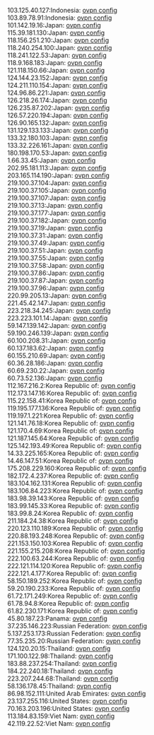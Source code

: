 103.125.40.127:Indonesia: [ovpn config](vpn/103_125_40_127.ovpn)  
103.89.78.91:Indonesia: [ovpn config](vpn/103_89_78_91.ovpn)  
101.142.19.16:Japan: [ovpn config](vpn/101_142_19_16.ovpn)  
115.39.181.130:Japan: [ovpn config](vpn/115_39_181_130.ovpn)  
118.156.251.210:Japan: [ovpn config](vpn/118_156_251_210.ovpn)  
118.240.254.100:Japan: [ovpn config](vpn/118_240_254_100.ovpn)  
118.241.122.53:Japan: [ovpn config](vpn/118_241_122_53.ovpn)  
118.9.168.183:Japan: [ovpn config](vpn/118_9_168_183.ovpn)  
121.118.150.66:Japan: [ovpn config](vpn/121_118_150_66.ovpn)  
124.144.23.152:Japan: [ovpn config](vpn/124_144_23_152.ovpn)  
124.211.110.154:Japan: [ovpn config](vpn/124_211_110_154.ovpn)  
124.96.86.221:Japan: [ovpn config](vpn/124_96_86_221.ovpn)  
126.218.26.174:Japan: [ovpn config](vpn/126_218_26_174.ovpn)  
126.235.87.202:Japan: [ovpn config](vpn/126_235_87_202.ovpn)  
126.57.220.194:Japan: [ovpn config](vpn/126_57_220_194.ovpn)  
126.90.165.132:Japan: [ovpn config](vpn/126_90_165_132.ovpn)  
131.129.133.133:Japan: [ovpn config](vpn/131_129_133_133.ovpn)  
133.32.180.103:Japan: [ovpn config](vpn/133_32_180_103.ovpn)  
133.32.226.161:Japan: [ovpn config](vpn/133_32_226_161.ovpn)  
180.198.170.53:Japan: [ovpn config](vpn/180_198_170_53.ovpn)  
1.66.33.45:Japan: [ovpn config](vpn/1_66_33_45.ovpn)  
202.95.181.113:Japan: [ovpn config](vpn/202_95_181_113.ovpn)  
203.165.114.190:Japan: [ovpn config](vpn/203_165_114_190.ovpn)  
219.100.37.104:Japan: [ovpn config](vpn/219_100_37_104.ovpn)  
219.100.37.105:Japan: [ovpn config](vpn/219_100_37_105.ovpn)  
219.100.37.107:Japan: [ovpn config](vpn/219_100_37_107.ovpn)  
219.100.37.13:Japan: [ovpn config](vpn/219_100_37_13.ovpn)  
219.100.37.177:Japan: [ovpn config](vpn/219_100_37_177.ovpn)  
219.100.37.182:Japan: [ovpn config](vpn/219_100_37_182.ovpn)  
219.100.37.19:Japan: [ovpn config](vpn/219_100_37_19.ovpn)  
219.100.37.31:Japan: [ovpn config](vpn/219_100_37_31.ovpn)  
219.100.37.49:Japan: [ovpn config](vpn/219_100_37_49.ovpn)  
219.100.37.51:Japan: [ovpn config](vpn/219_100_37_51.ovpn)  
219.100.37.55:Japan: [ovpn config](vpn/219_100_37_55.ovpn)  
219.100.37.58:Japan: [ovpn config](vpn/219_100_37_58.ovpn)  
219.100.37.86:Japan: [ovpn config](vpn/219_100_37_86.ovpn)  
219.100.37.87:Japan: [ovpn config](vpn/219_100_37_87.ovpn)  
219.100.37.96:Japan: [ovpn config](vpn/219_100_37_96.ovpn)  
220.99.205.13:Japan: [ovpn config](vpn/220_99_205_13.ovpn)  
221.45.42.147:Japan: [ovpn config](vpn/221_45_42_147.ovpn)  
223.218.34.245:Japan: [ovpn config](vpn/223_218_34_245.ovpn)  
223.223.101.14:Japan: [ovpn config](vpn/223_223_101_14.ovpn)  
59.147.139.142:Japan: [ovpn config](vpn/59_147_139_142.ovpn)  
59.190.246.139:Japan: [ovpn config](vpn/59_190_246_139.ovpn)  
60.100.208.31:Japan: [ovpn config](vpn/60_100_208_31.ovpn)  
60.137.183.62:Japan: [ovpn config](vpn/60_137_183_62.ovpn)  
60.155.210.69:Japan: [ovpn config](vpn/60_155_210_69.ovpn)  
60.36.28.186:Japan: [ovpn config](vpn/60_36_28_186.ovpn)  
60.69.230.22:Japan: [ovpn config](vpn/60_69_230_22.ovpn)  
60.73.52.136:Japan: [ovpn config](vpn/60_73_52_136.ovpn)  
112.167.216.2:Korea Republic of: [ovpn config](vpn/112_167_216_2.ovpn)  
112.173.147.16:Korea Republic of: [ovpn config](vpn/112_173_147_16.ovpn)  
115.22.158.41:Korea Republic of: [ovpn config](vpn/115_22_158_41.ovpn)  
119.195.177.136:Korea Republic of: [ovpn config](vpn/119_195_177_136.ovpn)  
119.197.1.221:Korea Republic of: [ovpn config](vpn/119_197_1_221.ovpn)  
121.141.76.18:Korea Republic of: [ovpn config](vpn/121_141_76_18.ovpn)  
121.170.4.69:Korea Republic of: [ovpn config](vpn/121_170_4_69.ovpn)  
121.187.145.64:Korea Republic of: [ovpn config](vpn/121_187_145_64.ovpn)  
125.142.193.49:Korea Republic of: [ovpn config](vpn/125_142_193_49.ovpn)  
14.33.225.165:Korea Republic of: [ovpn config](vpn/14_33_225_165.ovpn)  
14.46.147.51:Korea Republic of: [ovpn config](vpn/14_46_147_51.ovpn)  
175.208.229.160:Korea Republic of: [ovpn config](vpn/175_208_229_160.ovpn)  
182.172.4.237:Korea Republic of: [ovpn config](vpn/182_172_4_237.ovpn)  
183.104.162.131:Korea Republic of: [ovpn config](vpn/183_104_162_131.ovpn)  
183.106.84.223:Korea Republic of: [ovpn config](vpn/183_106_84_223.ovpn)  
183.98.39.143:Korea Republic of: [ovpn config](vpn/183_98_39_143.ovpn)  
183.99.145.33:Korea Republic of: [ovpn config](vpn/183_99_145_33.ovpn)  
183.99.8.24:Korea Republic of: [ovpn config](vpn/183_99_8_24.ovpn)  
211.184.24.38:Korea Republic of: [ovpn config](vpn/211_184_24_38.ovpn)  
220.123.110.189:Korea Republic of: [ovpn config](vpn/220_123_110_189.ovpn)  
220.88.193.248:Korea Republic of: [ovpn config](vpn/220_88_193_248.ovpn)  
221.153.150.103:Korea Republic of: [ovpn config](vpn/221_153_150_103.ovpn)  
221.155.215.208:Korea Republic of: [ovpn config](vpn/221_155_215_208.ovpn)  
222.100.63.244:Korea Republic of: [ovpn config](vpn/222_100_63_244.ovpn)  
222.121.114.120:Korea Republic of: [ovpn config](vpn/222_121_114_120.ovpn)  
222.121.4.177:Korea Republic of: [ovpn config](vpn/222_121_4_177.ovpn)  
58.150.189.252:Korea Republic of: [ovpn config](vpn/58_150_189_252.ovpn)  
59.20.190.233:Korea Republic of: [ovpn config](vpn/59_20_190_233.ovpn)  
61.72.171.249:Korea Republic of: [ovpn config](vpn/61_72_171_249.ovpn)  
61.78.94.8:Korea Republic of: [ovpn config](vpn/61_78_94_8.ovpn)  
61.82.230.171:Korea Republic of: [ovpn config](vpn/61_82_230_171.ovpn)  
45.80.187.23:Panama: [ovpn config](vpn/45_80_187_23.ovpn)  
37.235.146.223:Russian Federation: [ovpn config](vpn/37_235_146_223.ovpn)  
5.137.253.173:Russian Federation: [ovpn config](vpn/5_137_253_173.ovpn)  
77.35.235.20:Russian Federation: [ovpn config](vpn/77_35_235_20.ovpn)  
124.120.20.15:Thailand: [ovpn config](vpn/124_120_20_15.ovpn)  
171.100.122.98:Thailand: [ovpn config](vpn/171_100_122_98.ovpn)  
183.88.237.254:Thailand: [ovpn config](vpn/183_88_237_254.ovpn)  
184.22.240.18:Thailand: [ovpn config](vpn/184_22_240_18.ovpn)  
223.207.244.68:Thailand: [ovpn config](vpn/223_207_244_68.ovpn)  
58.136.178.45:Thailand: [ovpn config](vpn/58_136_178_45.ovpn)  
86.98.152.111:United Arab Emirates: [ovpn config](vpn/86_98_152_111.ovpn)  
23.137.255.116:United States: [ovpn config](vpn/23_137_255_116.ovpn)  
70.163.203.196:United States: [ovpn config](vpn/70_163_203_196.ovpn)  
113.184.83.159:Viet Nam: [ovpn config](vpn/113_184_83_159.ovpn)  
42.119.22.52:Viet Nam: [ovpn config](vpn/42_119_22_52.ovpn)  
